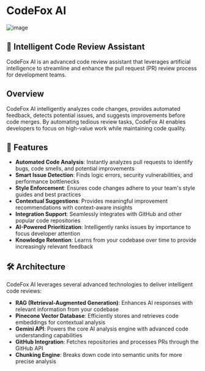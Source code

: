 # CodeFox AI

![image](https://github.com/user-attachments/assets/0fb2dfa1-7851-4e23-bed9-d31e035d3e1c)


## 🦊 Intelligent Code Review Assistant

CodeFox AI is an advanced code review assistant that leverages artificial intelligence to streamline and enhance the pull request (PR) review process for development teams.

## Overview

CodeFox AI intelligently analyzes code changes, provides automated feedback, detects potential issues, and suggests improvements before code merges. By automating tedious review tasks, CodeFox AI enables developers to focus on high-value work while maintaining code quality.

## 🚀 Features

- **Automated Code Analysis**: Instantly analyzes pull requests to identify bugs, code smells, and potential improvements
- **Smart Issue Detection**: Finds logic errors, security vulnerabilities, and performance bottlenecks
- **Style Enforcement**: Ensures code changes adhere to your team's style guides and best practices
- **Contextual Suggestions**: Provides meaningful improvement recommendations with context-aware insights
- **Integration Support**: Seamlessly integrates with GitHub and other popular code repositories
- **AI-Powered Prioritization**: Intelligently ranks issues by importance to focus developer attention
- **Knowledge Retention**: Learns from your codebase over time to provide increasingly relevant feedback

## 🛠️ Architecture

CodeFox AI leverages several advanced technologies to deliver intelligent code reviews:

- **RAG (Retrieval-Augmented Generation)**: Enhances AI responses with relevant information from your codebase
- **Pinecone Vector Database**: Efficiently stores and retrieves code embeddings for contextual analysis
- **Gemini API**: Powers the core AI analysis engine with advanced code understanding capabilities
- **GitHub Integration**: Fetches repositories and processes PRs through the GitHub API
- **Chunking Engine**: Breaks down code into semantic units for more precise analysis
